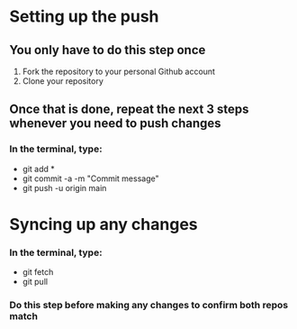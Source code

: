 # Setting up the push

## You only have to do this step once

1. Fork the repository to your personal Github account
2. Clone your repository

## Once that is done, repeat the next 3 steps whenever you need to push changes
### In the terminal, type: 

- git add *
- git commit -a -m "Commit message"
- git push -u origin main


# Syncing up any changes

### In the terminal, type: 

- git fetch
- git pull

### Do this step before making any changes to confirm both repos match
